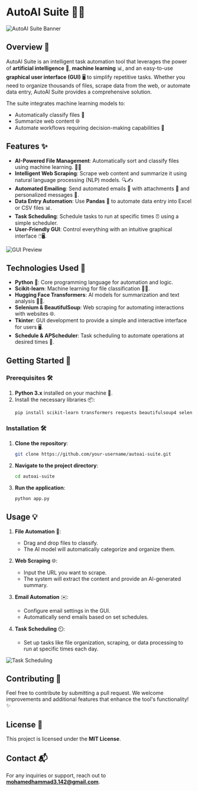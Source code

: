 # AutoAI Suite 🚀🤖

![AutoAI Suite Banner](https://media.giphy.com/media/26tOZ42Mg6pbTUPHW/giphy.gif)

## Overview 🌟
AutoAI Suite is an intelligent task automation tool that leverages the power of **artificial intelligence** 🧠, **machine learning** 📊, and an easy-to-use **graphical user interface (GUI)** 🖥️ to simplify repetitive tasks. Whether you need to organize thousands of files, scrape data from the web, or automate data entry, AutoAI Suite provides a comprehensive solution.

The suite integrates machine learning models to:
- Automatically classify files 📂
- Summarize web content 🌐
- Automate workflows requiring decision-making capabilities 🤖

## Features ✨
- **AI-Powered File Management**: Automatically sort and classify files using machine learning. 📁🤖
- **Intelligent Web Scraping**: Scrape web content and summarize it using natural language processing (NLP) models. 🔍✍️
- **Automated Emailing**: Send automated emails 📧 with attachments 📎 and personalized messages 💌.
- **Data Entry Automation**: Use **Pandas** 🐼 to automate data entry into Excel or CSV files 📊.
- **Task Scheduling**: Schedule tasks to run at specific times ⏰ using a simple scheduler.
- **User-Friendly GUI**: Control everything with an intuitive graphical interface 🖱️🖥️.

![GUI Preview](https://media.giphy.com/media/xT0xeTjiPRK68eIIE8/giphy.gif)

## Technologies Used 🔧
- **Python** 🐍: Core programming language for automation and logic.
- **Scikit-learn**: Machine learning for file classification 📁🤖.
- **Hugging Face Transformers**: AI models for summarization and text analysis 📜🤖.
- **Selenium & BeautifulSoup**: Web scraping for automating interactions with websites 🌐.
- **Tkinter**: GUI development to provide a simple and interactive interface for users 🖥️.
- **Schedule & APScheduler**: Task scheduling to automate operations at desired times 📆.

## Getting Started 🚀

### Prerequisites 🛠️
1. **Python 3.x** installed on your machine 🐍.
2. Install the necessary libraries 📦:
   ```bash
   pip install scikit-learn transformers requests beautifulsoup4 selenium schedule pandas tk
   ```

### Installation 🛠️
1. **Clone the repository**:
   ```bash
   git clone https://github.com/your-username/autoai-suite.git
   ```
2. **Navigate to the project directory**:
   ```bash
   cd autoai-suite
   ```
3. **Run the application**:
   ```bash
   python app.py
   ```

## Usage 💡
1. **File Automation** 📁:
   - Drag and drop files to classify.
   - The AI model will automatically categorize and organize them.

2. **Web Scraping** 🌐:
   - Input the URL you want to scrape.
   - The system will extract the content and provide an AI-generated summary.

3. **Email Automation** ✉️:
   - Configure email settings in the GUI.
   - Automatically send emails based on set schedules.

4. **Task Scheduling** ⏲️:
   - Set up tasks like file organization, scraping, or data processing to run at specific times each day.

![Task Scheduling](https://media.giphy.com/media/3ov9k9AyzTi29oqVM8/giphy.gif)

## Contributing 🤝
Feel free to contribute by submitting a pull request. We welcome improvements and additional features that enhance the tool's functionality! ✨

## License 📄
This project is licensed under the **MIT License**.

## Contact 📬
For any inquiries or support, reach out to **mohamedhammad3.142@gmail.com**.
